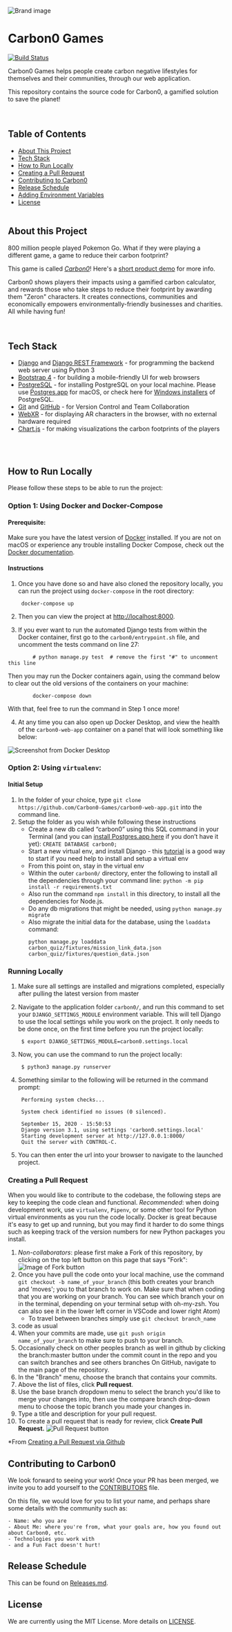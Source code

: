 ![Brand image](https://i.postimg.cc/pTycYvPJ/Screen-Shot-2020-10-16-at-10-37-00-AM.png)

# Carbon0 Games
 [![Build Status](https://img.shields.io/travis/Carbon0-Games/carbon0-web-app.svg?style=flat)](https://travis-ci.com/github/Carbon0-Games/carbon0-web-app/)

Carbon0 Games helps people create carbon negative lifestyles for themselves and their communities, through our web application.

This repository contains the source code for Carbon0, a gamified solution to save the planet!

<br />

## Table of Contents

- [About This Project](#about-this-project)
- [Tech Stack](#tech-stack) 
- [How to Run Locally](#how-to-run-locally)
- [Creating a Pull Request](#creating-a-pull-request)
- [Contributing to Carbon0](#contributing-to-carbon0) 
- [Release Schedule](#release-schedule)
- [Adding Environment Variables](#adding-environment-variables)
- [License](#license)
<br /><br /> 

## About this Project

800 million people played Pokemon Go. What if they were playing a different game, a game to reduce their carbon footprint?

This game is called *[Carbon0](https://playcarbon0.com)*! Here's a [short product demo](https://youtu.be/UoZv2MljbE4) for more info.

Carbon0 shows players their impacts using a gamified carbon calculator, and rewards those who take steps to reduce their footprint by awarding them "Zeron" characters.
It creates connections, communities and economically empowers environmentally-friendly businesses and charities.
All while having fun!
 
<br />

## Tech Stack
- [Django](https://www.djangoproject.com/) and [Django REST Framework](https://www.django-rest-framework.org/) - for programming the backend web server using Python 3
- [Bootstrap 4](https://getbootstrap.com/docs/4.0/getting-started/introduction/) - for building a mobile-friendly UI for web browsers
- [PostgreSQL](https://www.postgresql.org/) - for installing PostgreSQL on your local machine. Please use [Postgres.app](https://postgresapp.com/) for macOS, or check here for [Windows installers](https://www.postgresql.org/download/windows/) of PostgreSQL.
- [Git](https://git-scm.com/doc) and [GitHub](https://www.github.com) - for Version Control and Team Collaboration
- [WebXR](https://developers.google.com/web/updates/2018/05/welcome-to-immersive) - for displaying AR characters in the browser, with no external hardware required
- [Chart.js](https://www.chartjs.org/) - for making visualizations the carbon footprints of the players

<br /><br />

## How to Run Locally
Please follow these steps to be able to run the project:

### Option 1: Using Docker and Docker-Compose

#### Prerequisite:

Make sure you have the latest version of [Docker](https://www.docker.com/get-started) installed. If you are not on macOS or experience any trouble installing Docker Compose, check out the [Docker documentation](https://docs.docker.com/compose/install/).

#### Instructions

1. Once you have done so and have also cloned the repository locally, you can run the project using `docker-compose` in the root directory:

        docker-compose up

2. Then you can view the project at [http://localhost:8000](http://localhost:8000).

3. If you ever want to run the automated Django tests from within the Docker container, first go to the `carbon0/entrypoint.sh` file, and uncomment the tests command on line 27:
```
        # python manage.py test  # remove the first "#" to uncomment this line
```
Then you may run the Docker containers again, using the command below to clear out the old versions of the containers on your machine:

```
        docker-compose down
```

With that, feel free to run the command in Step 1 once more!

4. At any time you can also open up Docker Desktop, and view the health of the `carbon0-web-app` container on a panel that will look something like below:

![Screenshot from Docker Desktop](https://i.postimg.cc/wvGHhhD8/Screen-Shot-2020-11-20-at-10-27-24-AM.png)

### Option 2: Using `virtualenv`: 
#### __Initial Setup__

1. In the folder of your choice, type `git clone https://github.com/Carbon0-Games/carbon0-web-app.git` into the command line.
2. Setup the folder as you wish while following these instructions
    - Create a new db called “carbon0” using this SQL command in your Terminal (and you can [install Postgres.app here](https://postgresapp.com/) if you don’t have it yet): `CREATE DATABASE carbon0;`
    - Start a new virtual env, and install Django - this [tutorial](https://packaging.python.org/guides/installing-using-pip-and-virtual-environments/) is a good way to start if you need help to install and setup a virtual env
    - From this point on, stay in the virtual env
    - Within the outer `carbon0/` directory, enter the following to install all the dependencies through your command line: `python -m pip install -r requirements.txt` 
    - Also run the command `npm install` in this directory, to install all the dependencies for Node.js.
    - Do any db migrations that might be needed, using `python manage.py migrate`
    - Also migrate the initial data for the database, using the `loaddata` command:
        ```
        python manage.py loaddata carbon_quiz/fixtures/mission_link_data.json carbon_quiz/fixtures/question_data.json
        ```

### __Running Locally__

1. Make sure all settings are installed and migrations completed, especially after pulling the latest version from master
2. Navigate to the application folder `carbon0/`, and run this command to set your `DJANGO_SETTINGS_MODULE` environment variable. This will tell Django to use the local settings while you work on the project. It only needs to be done once, on the first time before you run the project locally:

        $ export DJANGO_SETTINGS_MODULE=carbon0.settings.local

3. Now, you can use the command to run the project locally:

        $ python3 manage.py runserver
        

4. Something similar to the following will be returned in the command prompt:

        Performing system checks...

        System check identified no issues (0 silenced).

        September 15, 2020 - 15:50:53
        Django version 3.1, using settings 'carbon0.settings.local'
        Starting development server at http://127.0.0.1:8000/
        Quit the server with CONTROL-C.
        

5. You can then enter the url into your browser to navigate to the launched project.


### __Creating a Pull Request__
When you would like to contribute to the codebase, the following steps are key to keeping the code clean and functional.
*Recommended*: when doing development work, use `virtualenv`, `Pipenv`, or some other tool for Python virtual environments as you run the code locally. Docker is great because it's easy to get up and running, but you may find it harder to do some things such as keeping track of the version numbers for new Python packages you install. 

1. *Non-collaborators*: please first make a Fork of this repository, by clicking on the top left button on this page that says "Fork":
![Image of Fork button](https://i.postimg.cc/XJkWQtG1/Screen-Shot-2020-10-16-at-5-25-30-PM.png)
2. Once you have pull the code onto your local machine, use the command `git checkout -b name_of_your_branch` (this both creates your branch and 'moves'; you to that branch to work on. Make sure that when coding that you are working on your branch. You can see which branch your on in the terminal, depending on your terminal setup with oh-my-zsh. You can also see it in the lower left corner in VSCode and lower right Atom)
    - To travel between branches simply use `git checkout branch_name`
3. code as usual
4. When your commits are made, use `git push origin name_of_your_branch` to make sure to push to your branch.
5. Occasionally check on other peoples branch as well in github by clicking the branch:master button under the commit count in the repo and you can switch branches and see others branches 
On GitHub, navigate to the main page of the repository.
6. In the "Branch" menu, choose the branch that contains your commits.
7. Above the list of files, click  __Pull request__.
8. Use the base branch dropdown menu to select the branch you'd like to merge your changes into, then use the compare branch drop-down menu to choose the topic branch you made your changes in.
9. Type a title and description for your pull request.
10. To create a pull request that is ready for review, click **Create Pull Request.**
![Pull Request button](https://docs.github.com/assets/images/help/pull_requests/pull-request-start-review-button.png)

*From [Creating a Pull Request via Github](https://docs.github.com/en/free-pro-team@latest/github/collaborating-with-issues-and-pull-requests/creating-a-pull-request)

## Contributing to Carbon0
We look forward to seeing your work! Once your PR has been merged, we invite you to add yourself to the [CONTRIBUTORS](CONTRIBUTORS.md) file.

On this file, we would love for you to list your name, and perhaps share some details with the community such as:
```
- Name: who you are
- About Me: where you're from, what your goals are, how you found out about Carbon0, etc.
- Technologies you work with
- and a Fun Fact doesn't hurt!
```

## Release Schedule
This can be found on [Releases.md](Releases.md).

## License
We are currently using the MIT License. More details on [LICENSE](LICENSE).
